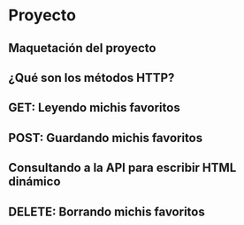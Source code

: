 # Proyecto

## Maquetación del proyecto

## ¿Qué son los métodos HTTP?

## GET: Leyendo michis favoritos

## POST: Guardando michis favoritos

## Consultando a la API para escribir HTML dinámico

## DELETE: Borrando michis favoritos
